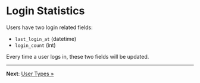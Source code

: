 # Login Statistics

Users have two login related fields:

- `last_login_at` (datetime)
- `login_count` (int)

Every time a user logs in, these two fields will be updated.

---

**Next**: [User Types &raquo;](user-types.md)
